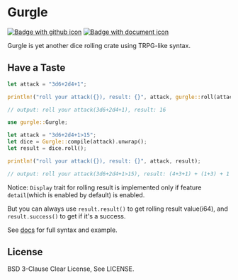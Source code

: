 # Gurgle

[![Badge with github icon][github-badge-img]][github-home] [![Badge with document icon][doc-badge-img]][doc-home]

Gurgle is yet another dice rolling crate using TRPG-like syntax.

## Have a Taste

```rust
let attack = "3d6+2d4+1";

println!("roll your attack({}), result: {}", attack, gurgle::roll(attack).unwrap());

// output: roll your attack(3d6+2d4+1), result: 16
```

```rust
use gurgle::Gurgle;

let attack = "3d6+2d4+1>15";
let dice = Gurgle::compile(attack).unwrap();
let result = dice.roll();

println!("roll your attack({}), result: {}", attack, result);

// output: roll your attack(3d6+2d4+1>15), result: (4+3+1) + (1+3) + 1 = 15, target is >15, failed
```

Notice: `Display` trait for rolling result is implemented only if feature `detail`(which is enabled by default) is enabled.

But you can always use `result.result()` to get rolling result value(i64), and `result.success()` to get if it's a success.

See [docs][doc-home] for full syntax and example.

## License

BSD 3-Clause Clear License, See LICENSE.

[github-badge-img]: https://img.shields.io/badge/Github-7sDream%2Fgurgle-8da0cb?style=for-the-badge&labelColor=555555&logo=github
[github-home]: https://github.com/7sDream/gurgle
[doc-badge-img]: https://img.shields.io/badge/docs-on_docs.rs-66c2a5?style=for-the-badge&labelColor=555555&logo=read-the-docs
[doc-home]: https://docs.rs/gurgle/latest/gurgle/
